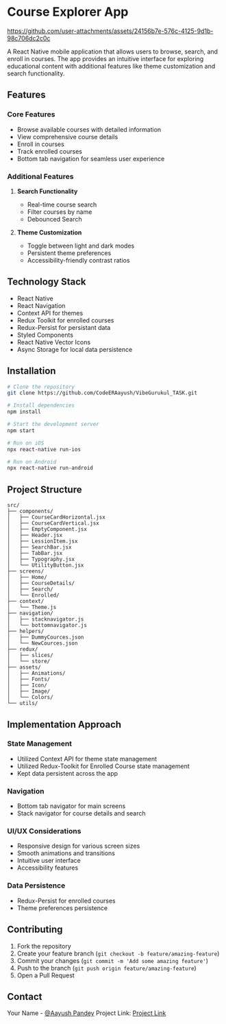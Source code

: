 # Course Explorer App

https://github.com/user-attachments/assets/24156b7e-576c-4125-9d1b-98c706dc2c0c



A React Native mobile application that allows users to browse, search, and enroll in courses. The app provides an intuitive interface for exploring educational content with additional features like theme customization and search functionality.

## Features

### Core Features
- Browse available courses with detailed information
- View comprehensive course details
- Enroll in courses
- Track enrolled courses
- Bottom tab navigation for seamless user experience

### Additional Features
1. **Search Functionality**
   - Real-time course search
   - Filter courses by name 
   - Debounced Search

2. **Theme Customization**
   - Toggle between light and dark modes
   - Persistent theme preferences
   - Accessibility-friendly contrast ratios

## Technology Stack

- React Native
- React Navigation
- Context API for themes
- Redux Toolkit for enrolled courses
- Redux-Persist for persistant data
- Styled Components
- React Native Vector Icons
- Async Storage for local data persistence

## Installation

```bash
# Clone the repository
git clone https://github.com/CodeERAayush/VibeGurukul_TASK.git

# Install dependencies
npm install

# Start the development server
npm start

# Run on iOS
npx react-native run-ios

# Run on Android
npx react-native run-android
```

## Project Structure

```
src/
├── components/
│   ├── CourseCardHorizontal.jsx
│   ├── CourseCardVertical.jsx
│   ├── EmptyComponent.jsx
│   ├── Header.jsx
│   ├── LessionItem.jsx
│   ├── SearchBar.jsx
│   ├── TabBar.jsx
│   ├── Typography.jsx
│   └── UtilityButton.jsx
├── screens/
│   ├── Home/
│   ├── CourseDetails/
│   ├── Search/
│   └── Enrolled/
├── context/
│   └── Theme.js
├── navigation/
│   ├── stacknavigator.js
│   └── bottomnavigator.js
├── helpers/
│   ├── DummyCources.json
│   └── NewCources.json
├── redux/
│   ├── slices/
│   └── store/
├── assets/
│   ├── Animations/
│   ├── Fonts/
│   ├── Icon/
│   ├── Image/
│   └── Colors/
└── utils/
```

## Implementation Approach

### State Management
- Utilized Context API for theme state management 
- Utilized Redux-Toolkit for Enrolled Course state management 
- Kept data persistent across the app 

### Navigation
- Bottom tab navigator for main screens
- Stack navigator for course details and search

### UI/UX Considerations
- Responsive design for various screen sizes
- Smooth animations and transitions
- Intuitive user interface
- Accessibility features

### Data Persistence
- Redux-Persist for enrolled courses
- Theme preferences persistence


## Contributing

1. Fork the repository
2. Create your feature branch (`git checkout -b feature/amazing-feature`)
3. Commit your changes (`git commit -m 'Add some amazing feature'`)
4. Push to the branch (`git push origin feature/amazing-feature`)
5. Open a Pull Request


## Contact

Your Name - [@Aayush Pandey](https://www.linkedin.com/in/aayush-pandey-a8b65b203/)
Project Link: [Project Link](https://github.com/CodeERAayush/VibeGurukul_TASK)
